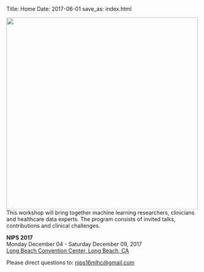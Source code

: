 Title: Home
Date: 2017-06-01
save_as: index.html


<div class="row">

<div style="float:left; padding-right:1em">
<img width=500px src="{filename}/images/long-beach.jpg"/>
</div>
    <p>This workshop will bring together machine learning researchers, clinicians and healthcare data experts. The program consists of invited talks, contributions and clinical challenges.</p>
    <p> <b>NIPS 2017</b> <br>
	Monday December 04 - Saturday December 09, 2017 <br>
	<a href="https://www.google.com/maps/place/Long+Beach+Convention+%26+Entertainment+Center/@33.7606839,-118.1892951,16z/data=!3m1!5s0x80dd313b1d738beb:0xb11de026a4091d6e!4m2!3m1!1s0x80dd313b68c4eae7:0x69f1fff3cb508d42">Long Beach Convention Center, Long Beach, CA </a>
	</p>
	<p>Please direct questions to: <a href="">nips16mlhc@gmail.com</a></p>
</div>
    
